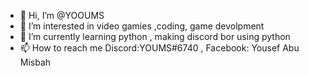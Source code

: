 - 👋 Hi, I’m @YOOUMS
- 👀 I’m interested in video gamies ,coding, game devolpment
- 🌱 I’m currently learning python , making discord bor using python
- 📫 How to reach me Discord:YOUMS#6740 , Facebook: Yousef Abu Misbah

<!---
YOOUMS/YOOUMS is a ✨ special ✨ repository because its `README.md` (this file) appears on your GitHub profile.
You can click the Preview link to take a look at your changes.
--->
